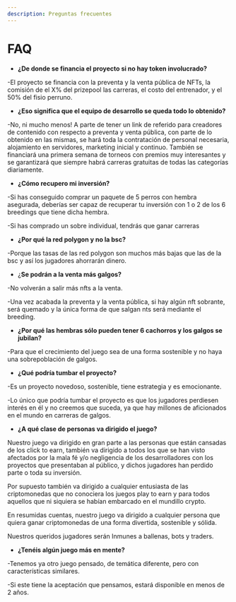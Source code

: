 ```yaml
---
description: Preguntas frecuentes
---
```


# FAQ



* **¿De donde se financia el proyecto si no hay token involucrado?**

\-El proyecto se financia con la preventa y la venta pública de NFTs, la comisión de el X% del prizepool las carreras, el costo del entrenador, y el 50% del fisio perruno.

* **¿Eso significa que el equipo de desarrollo se queda todo lo obtenido?**

\-No, ni mucho menos! A parte de tener un link de referido para creadores de contenido con respecto a preventa y venta pública, con parte de lo obtenido en las mismas, se hará toda la contratación de personal necesaria, alojamiento en servidores, marketing inicial y continuo. También se financiará una primera semana de torneos con premios muy interesantes y se garantizará que siempre habrá carreras gratuitas  de todas las categorías diariamente.

* **¿Cómo recupero mi inversión?**

\-Si has conseguido comprar un paquete de 5 perros con hembra asegurada, deberías ser capaz de recuperar tu inversión con 1 o 2 de los 6 breedings que tiene dicha hembra.

\-Si has comprado un sobre individual, tendrás que ganar carreras

* **¿Por qué la red polygon y no la bsc?**

\-Porque las tasas de las red polygon son muchos más bajas que las de la bsc y así los jugadores ahorrarán dinero.

* ¿**Se podrán a la venta más galgos?**

\-No volverán a salir más nfts a la venta.

\-Una vez acabada la preventa y la venta pública, si hay algún nft sobrante, será quemado y la única forma de que salgan nts será mediante el breeding.&#x20;



* **¿Por qué las hembras sólo pueden tener 6 cachorros y los galgos se jubilan?**

\-Para que el crecimiento del juego sea de una forma sostenible y no haya una sobrepoblación de galgos.

* **¿Qué podría tumbar el proyecto?**

\-Es un proyecto novedoso, sostenible, tiene estrategia y es emocionante.

\-Lo único que podría tumbar el proyecto es que los jugadores perdiesen interés en él y no creemos que suceda, ya que hay millones de aficionados en el mundo en carreras de galgos.



* **¿A qué clase de personas va dirigido el juego?**

Nuestro juego va dirigido en gran parte a las personas que están cansadas de los click to earn, también va dirigido a todos los que se han visto afectados por la mala fé y/o negligencia de los desarrolladores con los proyectos que presentaban al público, y dichos jugadores han perdido parte o toda su inversión.

Por supuesto también va dirigido a cualquier entusiasta de las criptomonedas que no conociera los juegos play to earn y para todos aquellos que ni siquiera se habían embarcado en el mundillo crypto.

En resumidas cuentas, nuestro juego va dirigido a cualquier persona que quiera ganar criptomonedas de una forma divertida, sostenible y sólida.&#x20;

Nuestros queridos jugadores serán Inmunes a ballenas, bots y traders.

* **¿Tenéis algún juego más en mente?**

\-Tenemos ya otro juego pensado, de temática diferente, pero con características similares.&#x20;

\-Si este tiene la aceptación que pensamos, estará disponible en menos de 2 años.
